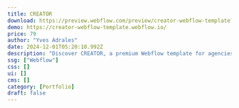 ```yaml
---
title: CREATOR
download: https://preview.webflow.com/preview/creator-webflow-template?utm_medium=preview_link&utm_source=designer&utm_content=creator-webflow-template&preview=4d6e8ce4e8321d6269b16ae44730b2cf&workflow=preview
demo: https://creator-webflow-template.webflow.io/
price: 79
author: "Yves Adrales"
date: 2024-12-01T05:20:10.992Z
description: "Discover CREATOR, a premium Webflow template for agencies. Take your online presence to the next level with a modern design, built-in e-commerce functionality, and professional services. Effortlessly achieve growth with CREATOR."
ssg: ["Webflow"]
css: []
ui: []
cms: []
category: [Portfolio]
draft: false
---
```

